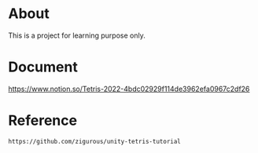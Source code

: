 # About 

This is a project for learning purpose only.

# Document

https://www.notion.so/Tetris-2022-4bdc02929f114de3962efa0967c2df26



# Reference
```
https://github.com/zigurous/unity-tetris-tutorial

```